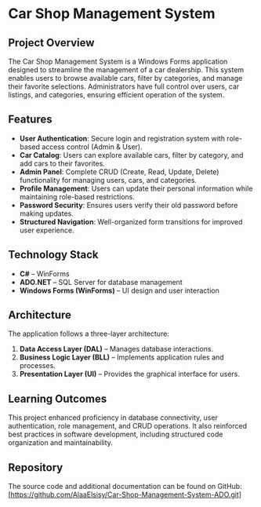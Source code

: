# Car Shop Management System

## Project Overview
The Car Shop Management System is a Windows Forms application designed to streamline the management of a car dealership. This system enables users to browse available cars, filter by categories, and manage their favorite selections. Administrators have full control over users, car listings, and categories, ensuring efficient operation of the system.

## Features
- **User Authentication**: Secure login and registration system with role-based access control (Admin & User).
- **Car Catalog**: Users can explore available cars, filter by category, and add cars to their favorites.
- **Admin Panel**: Complete CRUD (Create, Read, Update, Delete) functionality for managing users, cars, and categories.
- **Profile Management**: Users can update their personal information while maintaining role-based restrictions.
- **Password Security**: Ensures users verify their old password before making updates.
- **Structured Navigation**: Well-organized form transitions for improved user experience.

## Technology Stack
- **C#** – WinForms
- **ADO.NET** – SQL Server for database management
- **Windows Forms (WinForms)** – UI design and user interaction

## Architecture
The application follows a three-layer architecture:
1. **Data Access Layer (DAL)** – Manages database interactions.
2. **Business Logic Layer (BLL)** – Implements application rules and processes.
3. **Presentation Layer (UI)** – Provides the graphical interface for users.

## Learning Outcomes
This project enhanced proficiency in database connectivity, user authentication, role management, and CRUD operations. It also reinforced best practices in software development, including structured code organization and maintainability.

## Repository
The source code and additional documentation can be found on GitHub: [https://github.com/AlaaElsisy/Car-Shop-Management-System-ADO.git]


